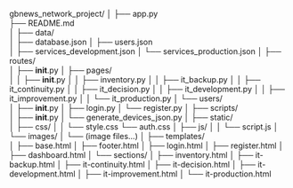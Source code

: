 gbnews_network_project/
│
├── app.py                     
├── README.md                
│
├── data/                      
│   ├── database.json
│   ├── users.json            
│   ├── services_development.json
│   └── services_production.json
│
├── routes/                   
│   ├── __init__.py
│   ├── pages/                 
│   │   ├── __init__.py
│   │   ├── inventory.py
│   │   ├── it_backup.py
│   │   ├── it_continuity.py
│   │   ├── it_decision.py
│   │   ├── it_development.py
│   │   ├── it_improvement.py
│   │   └── it_production.py
│   └── users/            
│       ├── __init__.py
│       ├── login.py
│       └── register.py
│
├── scripts/                 
│   ├── __init__.py
│   └── generate_devices_json.py
│
├── static/                
│   ├── css/
│   │   └── style.css
        └── auth.css
│   ├── js/
│   │   └── script.js
│   └── images/
│       └── (image files...)
│
├── templates/               
│   ├── base.html
│   ├── footer.html
│   ├── login.html
│   ├── register.html
│   ├── dashboard.html
│   └── sections/
│       ├── inventory.html
│       ├── it-backup.html
│       ├── it-continuity.html
│       ├── it-decision.html
│       ├── it-development.html
│       ├── it-improvement.html
│       └── it-production.html
